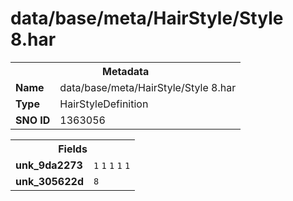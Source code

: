 <h1>data/base/meta/HairStyle/Style 8.har</h1><table><tr><th colspan="100%">Metadata</th></tr><tr><td><b>Name</b></td><td>data/base/meta/HairStyle/Style 8.har</td></tr><tr><td><b>Type</b></td><td>HairStyleDefinition</td></tr><tr><td><b>SNO ID</b></td><td>1363056</td></tr></table>

<table><tr><th colspan="100%">Fields</th></tr><tr><td><b>unk_9da2273</b></td><td><code>1</code>
<code>1</code>
<code>1</code>
<code>1</code>
<code>1</code>
</td></tr><tr><td><b>unk_305622d</b></td><td><code>8</code></td></tr></table>

